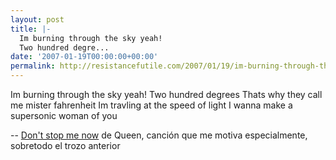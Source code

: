 ```yaml
---
layout: post
title: |-
  Im burning through the sky yeah!
  Two hundred degre...
date: '2007-01-19T00:00:00+00:00'
permalink: http://resistancefutile.com/2007/01/19/im-burning-through-the-sky-yeahtwo-hundred-degre/
---
```

<p class="chorus">Im burning through the sky yeah!
Two hundred degrees
Thats why they call me mister fahrenheit
Im travling at the speed of light
I wanna make a supersonic woman of you</p>-- <a href="http://www.youtube.com/watch?v=kdVdNnXiQTc">Don't stop me now</a> de Queen, canción que me motiva especialmente, sobretodo el trozo anterior<p align="right"></p>
